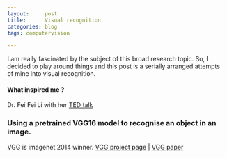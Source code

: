 ```yaml
---
layout:     post
title:      Visual recognition
categories: blog
tags: computervision

---
```

I am really fascinated by the subject of this broad research topic. So, I decided to play around things and this post is a serially arranged attempts of mine into visual recognition.

#### What inspired me ?
Dr. Fei Fei Li with her [TED talk](https://www.youtube.com/watch?v=40riCqvRoMs)

<!--break-->


### Using a pretrained VGG16 model to recognise an object in an image. 

VGG is imagenet 2014 winner.
 [VGG project page](http://www.robots.ox.ac.uk/~vgg/research/very_deep/) | [VGG paper](https://arxiv.org/pdf/1409.1556.pdf)

  <script src="https://gist.github.com/x0v/385db5d7ef145e2ef97d8756eeee28df.js"></script>


